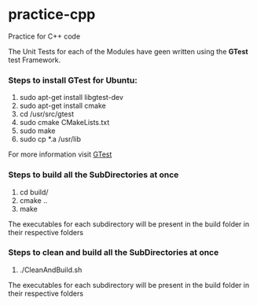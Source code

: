 # practice-cpp
Practice for C++ code

The Unit Tests for each of the Modules have geen written using the **GTest** test Framework.

### Steps to install GTest for Ubuntu:

1. sudo apt-get install libgtest-dev
2. sudo apt-get install cmake
3. cd /usr/src/gtest
4. sudo cmake CMakeLists.txt
5. sudo make
6. sudo cp \*.a /usr/lib

For more information visit [GTest](https://github.com/google/googletest)

### Steps to build all the SubDirectories at once

1. cd build/
2. cmake ..
3. make

The executables for each subdirectory will be present in the build folder in their respective folders


### Steps to clean and build all the SubDirectories at once

1. ./CleanAndBuild.sh

The executables for each subdirectory will be present in the build folder in their respective folders